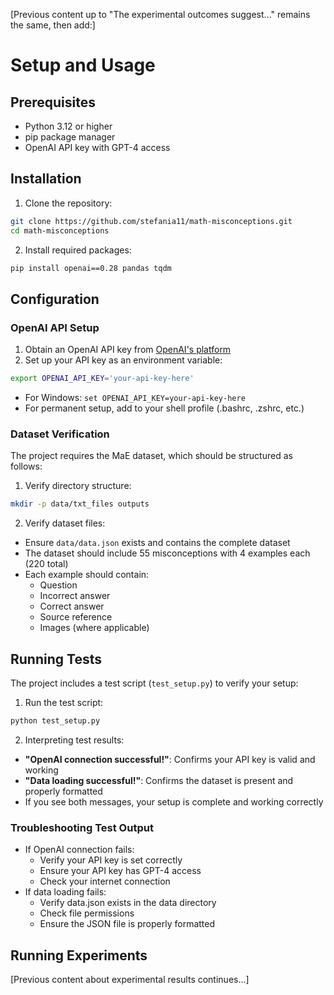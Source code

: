[Previous content up to "The experimental outcomes suggest..." remains the same, then add:]

# **Setup and Usage**

## **Prerequisites**
- Python 3.12 or higher
- pip package manager
- OpenAI API key with GPT-4 access

## **Installation**

1. Clone the repository:
```bash
git clone https://github.com/stefania11/math-misconceptions.git
cd math-misconceptions
```

2. Install required packages:
```bash
pip install openai==0.28 pandas tqdm
```

## **Configuration**

### OpenAI API Setup
1. Obtain an OpenAI API key from [OpenAI's platform](https://platform.openai.com)
2. Set up your API key as an environment variable:
```bash
export OPENAI_API_KEY='your-api-key-here'
```
   - For Windows: `set OPENAI_API_KEY=your-api-key-here`
   - For permanent setup, add to your shell profile (.bashrc, .zshrc, etc.)

### Dataset Verification
The project requires the MaE dataset, which should be structured as follows:

1. Verify directory structure:
```bash
mkdir -p data/txt_files outputs
```

2. Verify dataset files:
- Ensure `data/data.json` exists and contains the complete dataset
- The dataset should include 55 misconceptions with 4 examples each (220 total)
- Each example should contain:
  - Question
  - Incorrect answer
  - Correct answer
  - Source reference
  - Images (where applicable)

## **Running Tests**

The project includes a test script (`test_setup.py`) to verify your setup:

1. Run the test script:
```bash
python test_setup.py
```

2. Interpreting test results:
- **"OpenAI connection successful!"**: Confirms your API key is valid and working
- **"Data loading successful!"**: Confirms the dataset is present and properly formatted
- If you see both messages, your setup is complete and working correctly

### Troubleshooting Test Output
- If OpenAI connection fails:
  - Verify your API key is set correctly
  - Ensure your API key has GPT-4 access
  - Check your internet connection
- If data loading fails:
  - Verify data.json exists in the data directory
  - Check file permissions
  - Ensure the JSON file is properly formatted

## **Running Experiments**
[Previous content about experimental results continues...]
